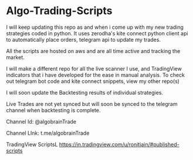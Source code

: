 # Algo-Trading-Scripts

I will keep updating this repo as and when i come up with my new trading strategies coded in python. It uses zerodha's kite connect python client api to automatically place orders,
telegram api to update my trades.

All the scripts are hosted on aws and are all time active and tracking the market.

I will make a different repo for all the live scanner I use, and TradingView indicators that i have developed for the ease in manual analysis.
To check out telegram bot code and kite connect snippets, view my other repo(s)

I will soon update the Backtesting results of individual strategies.

Live Trades are not yet synced but will soon be synced to the telegram channel when backtesting is complete.

Channel Id: @algobrainTrade

Channel LInk: t.me/algobrainTrade

TradingView ScriptsL https://in.tradingview.com/u/ronitjain/#published-scripts
